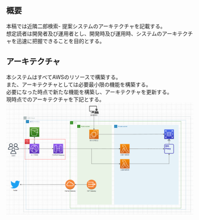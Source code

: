## 概要
本稿では近隣二郎検索- 提案システムのアーキテクチャを記載する。  
想定読者は開発者及び運用者とし、開発時及び運用時、システムのアーキテクチャを迅速に把握できることを目的とする。  

## アーキテクチャ
本システムはすべてAWSのリソースで構築する。  
また、アーキテクチャとしては必要最小限の機能を構築する。  
必要になった時点で新たな機能を構築し、アーキテクチャを更新する。  
現時点でのアーキテクチャを下記とする。  
![アーキテクチャ図](.\アーキテクチャ図_1.0.0.png)